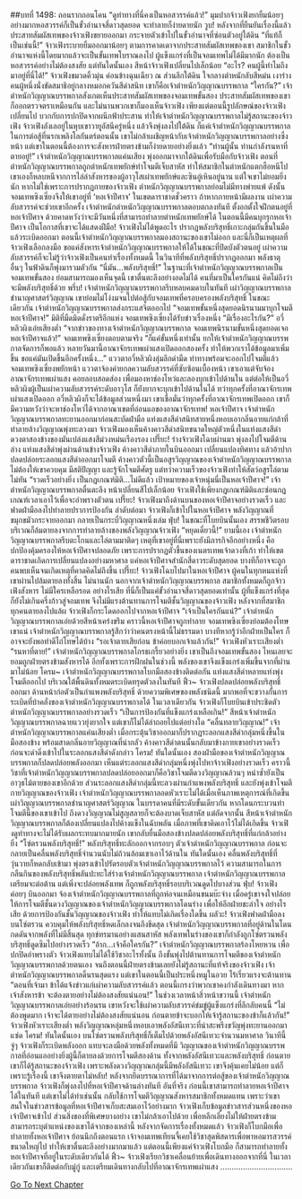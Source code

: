 ##บทที่ 1498: ถอนรากถอนโคน
“ดูท่าทางที่นี่คงเป็นหอสวรรค์แล้ว!”
มุมปากจ้าวเฟิงยกยิ้มน้อยๆ
อย่างมากหอสวรรค์ก็เป็นขั้วอำนาจสี่ดาวสุดยอด จะทำลายก็ง่ายดายนัก
วูบ!
หลังจากที่ยืนยันเรื่องนี้แล้ว ประสาทสัมผัสเทพของจ้าวเฟิงขยายออกมา กระจายตัวเข้าไปในขั้วอำนาจที่ซ่อนตัวอยู่ใต้ดิน
“ที่แท้ก็เป็นเช่นนี้!”
จ้าวเฟิงระบายยิ้มออกมาน้อยๆ
ตามการคาดเดาจากประสาทสัมผัสเทพของเขา สมาชิกในขั้วอำนาจแห่งนี้โดยมากแล้วจะเป็นขั้นเทพโบราณลงไป ผู้แข็งแกร่งที่เป็นจอมเทพไม่ได้มีมากนัก ต้องเป็นหอสวรรค์อย่างไม่ต้องสงสัย
แต่ทันใดนั้นเอง สีหน้าจ้าวเฟิงเปลี่ยนไปเล็กน้อย
“อะไร? คนผู้นี้ทำไมถึงมาอยู่ที่นี่ได้!”
จ้าวเฟิงขมวดคิ้วมุ่น ค่อนข้างฉุนเฉียว
ณ ส่วนลึกใต้ดิน ใจกลางตำหนักลับสีหม่น เงาร่างคนผู้หนึ่งนั่งขัดสมาธิอยู่กลางหมอกควันสีดำสนิท เขาก็คือเจ้าตำหนักวิญญาณบรรพกาล
“ใครกัน?”
เจ้าตำหนักวิญญาณบรรพกาลสังเกตเห็นประสาทสัมผัสเทพของจอมเทพขั้นสอง ประสาทสัมผัสเทพของเขาก็ออกตรวจตราเหมือนกัน
และไม่นานพวกเขาก็มองเห็นจ้าวเฟิง
เพียงแต่ตอนนี้รูปลักษณ์ของจ้าวเฟิงเปลี่ยนไป บวกกับการปกปิดจากผนึกฟ้าประสาน ทำให้เจ้าตำหนักวิญญาณบรรพกาลไม่รู้สถานะของจ้าวเฟิง
จ้าวเฟิงลังเลอยู่ในหุบเขาวายุุอัสนีครู่หนึ่ง แล้วจึงพุ่งลงไปใต้ดิน
ก็แค่เจ้าตำหนักวิญญาณบรรพกาล ในการต่อสู้ที่นรกเพลิงโลกันตร์ตอนนั้น เขาไม่กล้าเผชิญหน้ากับเจ้าตำหนักวิญญาณบรรพกาลอย่างซึ่งหน้า แต่เขาในตอนนี้ต้องการจะสังหารฝ่ายตรงข้ามก็ง่ายดายอย่างยิ่งแล้ว
“ท่านผู้นั้น ท่านกำลังรนหาที่ตายอยู่!”
เจ้าตำหนักวิญญาณบรรพกาลแค่นเสียง พุ่งออกมาจากใต้ดินเพื่อรับมือกับจ้าวเฟิง
ตอนที่ตำหนักวิญญาณบรรพกาลถูกตำหนักเทพยักษ์ทำโจมตีเจ็บสาหัส ทำให้สมาชิกในตำหนักแตกฮือหนีไป เขาเองก็หลบหนีจากการไล่ล่าสังหารของผู้อาวุโสเผ่าเทพยักษ์และซินอู๋เหินอยู่นาน
แต่ใจเขาไม่ยอมยิ่งนัก หากไม่ใช่เพราะการปรากฏกายของจ้าวเฟิง ตำหนักวิญญาณบรรพกาลย่อมไม่มีทางพ่ายแพ้
ดังนั้นจอมเทพซิงเซี่ยงจึงให้เขาอยู่ที่ ‘หอเจ้าปีศาจ’ ในเขตดาราชาดชั่วคราว ถ้าหากภายหน้ามีผลงาน เผ่าความลับสวรรค์จะช่วยเขาอีกครั้ง
เจ้าตำหนักตำหนักวิญญาณบรรพกาลตอบตกลงทันที ตั้งอกตั้งใจฝึกตนอยู่ที่หอเจ้าปีศาจ ด้วยคาดหวังว่าจะมีวันหนึ่งที่สามารถทำลายตำหนักเทพยักษ์ได้
ในตอนนี้มีคนบุกรุกหอเจ้าปีศาจ เป็นโอกาสที่เขาจะได้แสดงฝีมือ!
จ้าวเฟิงไม่ได้พูดอะไร ปรากฏพลังบริสุทธิ์เกาะกลุ่มกันขึ้นในมือแล้วระเบิดออกมา
ตอนนี้เจ้าตำหนักวิญญาณบรรพกาลมองสถานะของเขาไม่ออก และนี่ก็เป็นเหตุผลที่จ้าวเฟิงเลือกลงมือ
ขอแค่สังหารเจ้าตำหนักวิญญาณบรรพกาลให้ได้ในขณะที่ปิดบังตัวตนอยู่ เผ่าความลับสวรรค์ก็จะไม่รู้ว่าจ้าวเฟิงเป็นคนทำเรื่องทั้งหมดนี้
ในวินาทีที่พลังบริสุทธิ์ปรากฏออกมา พลังธาตุอื่นๆ ในฟ้าดินก็พุ่งมารวมตัวกัน
“นี่มัน...พลังบริสุทธิ์!”
ในฐานะที่เจ้าตำหนักวิญญาณบรรพกาลเป็นจอมเทพขั้นสอง ย่อมสามารถมองเห็นจุดนี้
เขาตื่นตะลึงอย่างอดไม่ได้ คนที่มาเป็นใครกันแน่ คิดไม่ถึงว่าจะมีพลังบริสุทธิ์ด้วย
พรึ่บ!
เจ้าตำหนักวิญญาณบรรพกาลรีบหลบคมดาบในทันที
เผ่าวิญญาณบรรพกาลชำนาญศาสตร์วิญญาณ เขาย่อมไม่โง่งมจนไปต่อสู้กับจอมเทพที่ครอบครองพลังบริสุทธิ์
ในขณะเดียวกัน เจ้าตำหนักวิญญาณบรรพกาลส่งกระแสจิตออกไป “จอมเทพขั้นหนึ่งสุดยอดนิรนามมาบุกโจมตีหอเจ้าปีศาจ!”
มิติที่มืดมิดดั่งราตรีอีกแห่ง จอมเทพซิงเซี่ยงได้รับข่าวเรื่องหนึ่ง
“มีเรื่องอะไรกัน?”
อวี่หลิวผิงเอ่ยเสียงต่ำ
“จากข่าวของทางเจ้าตำหนักวิญญาณบรรพกาล จอมเทพนิรนามขั้นหนึ่งสุดยอดเจอหอเจ้าปีศาจแล้ว!”
จอมเทพซิงเซี่ยงตอบตามจริง
“ก็แค่ขั้นหนึ่งเท่านั้น ยกให้เจ้าตำหนักวิญญาณบรรพกาลจัดการก็พอแล้ว หลายวันมานี้อาณาจักรเทพเผ่าแสงเปิดออกสองครั้ง ทำให้พวกเราได้ข้อมูลมาเพิ่มขึ้น ขอแค่มันเปิดขึ้นอีกครั้งหนึ่ง...”
แววตาอวี่หลิวผิงลุ่มลึกดำมืด ท่าทางพร้อมจะออกไปโจมตีแล้ว
จอมเทพซิงเซี่ยงพยักหน้า แววตาจ้องค่ายกลความลับสวรรค์ที่ซับซ้อนเบื้องหน้า
เขาเอาแต่จับจ้องอาณาจักรเทพเผ่าแสง คอยลอบสอดส่อง เพื่อมองหาช่องโหว่และลองบุกเข้าไปด้านใน
แต่ต่อให้เป็นอวี่หลิวผิงผู้เป็นเผ่าความลับสวรรค์ระดับอาวุโส ก็ยังยากจะบุกเข้าไปด้านในได้
ทว่าทุกครั้งที่อาณาจักรเทพเผ่าแสงเปิดออก อวี่หลิวผิงก็จะได้ข้อมูลส่วนหนึ่งมา เขาเชื่อมั่นว่าทุกครั้งที่อาณาจักรเทพเปิดออก เขาก็มีความหวังว่าจะหาช่องโหว่ได้จากอาณาเขตที่อ่อนแอของอาณาจักรเทพ!
หอเจ้าปีศาจ
เจ้าตำหนักวิญญาณบรรพกาลทะยานออกมาก่อนสะบัดฝ่ามือ แท่งแสงสีดำสนิทสายหนึ่งหอบเอากลิ่นอายแก่กล้าที่ทำลายล้างวิญญาณพุ่งทะลวงมา
จ้าวเฟิงมองเห็นค้างคาวสีดำสนิทขนาดใหญ่ตัวหนึ่งในแท่งแสงสีดำ ดวงตาสองข้างของมันเปล่งแสงสีม่วงหม่นเรืองรอง
เปรี๊ยะ!
ร่างจ้าวเฟิงโฉบผ่านมา พุ่งลงไปโจมตีด้านล่าง
แท่งแสงสีดำพุ่งผ่านด้านข้างจ้าวเฟิง ค้างคาวสีดำภายในบินออกมา เปลี่ยนแปลงทิศทาง แล้วอ้าปากปลดปล่อยระลอกแสงสีดำออกมาโจมตี
ค้างคาวตัวนี้เป็นอสูรวิญญาณของเจ้าตำหนักวิญญาณบรรพกาล ไม่ต้องให้เขาควบคุม มีสติปัญญา และรู้จักโจมตีศัตรู
แต่ทว่าความเร็วของจ้าวเฟิงทำให้สัตว์อสูรไล่ตามไม่ทัน
“รวดเร็วอย่างยิ่ง เป็นกฎเกณฑ์มิติ...ไม่ดีแล้ว เป้าหมายของเจ้าหนุ่มนี่เป็นหอเจ้าปีศาจ!”
เจ้าตำหนักวิญญาณบรรพกาลตื่นตะลึง หน้าเปลี่ยนสีไปเล็กน้อย
จ้าวเฟิงใช้เพียงกฎเกณฑ์มิติและซ่อนกฎเกณฑ์เวลาเอาไว้เพื่อจะอำพรางตัวตน
เปรี๊ยะ!
จ้าวเฟิงมาถึงด้านบนของหอเจ้าปีศาจอย่างรวดเร็ว และฟาดฝ่ามือลงไปทำลายปราการป้องกัน
ลำดับต่อมา จ้าวเฟิงก็เข้าไปในหอเจ้าปีศาจ
พลังวิญญาณที่ขมุกขมัวกระจายออกมา กลายเป็นกระบี่วิญญาณหนึ่งเล่ม
ฟุ่บ!
ในขณะที่โบยบินนั้นเอง สรรพชีวิตรอบบริเวณก็ล้มตายลงจากการทำลายล้างของพลังวิญญาณจ้าวเฟิง
“หยุดเดี๋ยวนี้!”
ยามนี้เอง เจ้าตำหนักวิญญาณบรรพกาลรีบตะโกนและไล่ตามมาติดๆ
เหตุที่เขาอยู่ที่นี่เพราะยังมีภารกิจอีกอย่างหนึ่ง คือปกป้องคุ้มครองให้หอเจ้าปีศาจปลอดภัย
เพราะการปรากฏตัวขึ้นของเนตรเทพเจ้าดวงที่เก้า ทำให้เขตดาราชาดเกิดการเปลี่ยนแปลงอย่างมหาศาล แค่หอเจ้าปีศาจสำนักสี่ดาวระดับสุดยอด บางทีก็อาจจะถูกคนพบเห็นจนเกิดเหตุที่คาดคิดไม่ถึงขึ้น
เปรี๊ยะ!
จ้าวเฟิงโฉบไปมาในหอเจ้าปีศาจ ผู้คนในทุกหนแห่งที่เขาผ่านไปล้มตายลงทั้งสิ้น
ไม่นานนัก นอกจากเจ้าตำหนักวิญญาณบรรพกาล สมาชิกทั้งหมดก็ถูกจ้าวเฟิงสังหาร ไม่มีใครเหลือรอด
อย่างไรเสีย ที่นี่ก็เป็นแค่ขั้วอำนาจสี่ดาวสุดยอดเท่านั้น ผู้ที่แข็งแกร่งที่สุดก็ยังไม่เกินครึ่งก้าวสู่จอมเทพ จึงไม่มีแรงต้านทานการโจมตีชั้นวิญญาณของจ้าวเฟิง
หลังจากที่สมาชิกทุกคนตายลงไปแล้ผ จ้าวเฟิงก็กระโดดออกไปจากหอเจ้าปีศาจ
“เจ้าเป็นใครกันแน่?”
เจ้าตำหนักวิญญาณบรรพกาลเอ่ยด้วยสีหน้าเคร่งขรึม
คราวนี้หอเจ้าปีศาจถูกทำลาย จอมเทพซิงเซี่ยงย่อมต้องโทษเขาแน่
เจ้าตำหนักวิญญาณบรรพกาลรู้สึกว่าว่าคนตรงหน้านี้ไม่ธรรมดา บางทีหากรู้ว่าอีกฝ่ายเป็นใคร ก็อาจจะยังพอทำดีไถ่โทษได้บ้าง
“รอเจ้าตายเสียก่อน ข้าค่อยบอกเจ้าแล้วกัน!”
จ้าวเฟิงหัวเราะเสียงต่ำ
“รนหาที่ตาย!”
เจ้าตำหนักวิญญาณบรรพกาลโกรธเกรี้ยวอย่างยิ่ง
เขาเป็นถึงจอมเทพขั้นสอง ไหนเลยจะยอมถูกฝ่ายตรงข้ามสังหารได้
อีกทั้งเพราะการฝึกฝนในช่วงนี้ พลังของเขาจึงแข็งแกร่งเพิ่มขึ้นจากที่ผ่านมาไม่น้อย
โครม~
เจ้าตำหนักวิญญาณบรรพกาลโบกมือสองข้างติดต่อกัน แท่งแสงสีดำหลายแท่งพุ่งโจมตีออกไป
บริเวณใต้พื้นดินทั้งหมดระเบิดทรุดตัวลงในทันที
ฟิ้ว~
จ้าวเฟิงปลดปล่อยพลังบริสุทธิ์ออกมา ด้านหน้าก่อตัวเป็นกำแพงพลังบริสุทธิ์
ด้วยความพิเศษของพลังชนิดนี้ มากพอที่จะขวางกั้นการระเบิดที่บ้าคลั่งของเจ้าตำหนักวิญญาณบรรพกาลได้
ในเวลาเดียวกัน จ้าวเฟิงก็โบยบินเข้าประชิดตัวตำหนักวิญญาณบรรพกาลอย่างรวดเร็ว
“เป็นการป้องกันที่แข็งแกร่งเหลือเกิน!”
สีหน้าเจ้าตำหนักวิญญาณบรรพกาลฉายแววยุ่งยากใจ แต่เขาก็ไม่ได้ล่าถอยไปแต่อย่างใด
“คลื่นทลายวิญญาณ!”
เจ้าตำหนักวิญญาณบรรพกาลแค่นเสียงต่ำ เมื่อกระตุ้นวิชาออกมาก็ปรากฏระลอกแสงสีดำกลุ่มหนึ่งขึ้นในมือสองข้าง พร้อมสาดกลิ่นอายวิญญาณที่น่ากลัว
ค้างคาวสีดำตนนั้นกลับมาข้างกายเขาอย่างรวดเร็ว ก่อนจะดำดิ่งเข้าไปในระลอกแสงสีดำดังกล่าว
โครม!
ทันใดนั้นเอง สองฝ่ามือของเจ้าตำหนักวิญญาณบรรพกาลก็ปลดปล่อยพลังออกมา เห็นแต่ระลอกแสงสีดำกลุ่มหนึ่งพุ่งไปหาจ้าวเฟิงอย่างรวดเร็ว
คราวนี้ วิชาที่เจ้าตำหนักวิญญาณบรรพกาลปลดปล่อยออกมาก็คือวิชาโจมตีดวงวิญญาณล้วนๆ หนำซ้ำยังเป็นอาวุธไม้ตายของเขาอีกด้วย
ส่วนระลอกแสงสีดำกลุ่มนี้ทะลวงผ่านกำแพงพลังบริสุทธิ์ และยังพุ่งเข้าโจมตีกายวิญญาณของจ้าวเฟิง
เจ้าตำหนักวิญญาณบรรพกาลอดหัวเราะไม่ได้เมื่อเห็นภาพเหตุการณ์ที่เกิดขึ้น
เผ่าวิญญาณบรรพกาลชำนาญศาสตร์วิญญาณ ในบรรดาคนที่มีระดับขั้นเดียวกัน หากโดนกระบวนท่าโจมตีนี้ของเขาเข้าไป ถึงดวงวิญญาณไม่สูญสลายก็จะต้องบาดเจ็บสาหัส
แต่ถัดจากนั้น สีหน้าเจ้าตำหนักวิญญาณบรรพกาลก็ต้องเปลี่ยนแปลงไปค้างแข็งในฉับพลัน
เมื่อภาพที่เขาคิดเอาไว้ไม่ได้เกิดขึ้น
จ้าวเฟิงดูท่าทางจะไม่ได้รับผลกระทบมากมายนัก เขากลับยื่นมือสองข้างปลดปล่อยพลังบริสุทธิ์ที่แก่กล้าอย่างยิ่ง
“โซ่ตรวนพลังบริสุทธิ์!”
พลังบริสุทธิ์ทะลักออกจากรอบๆ ตัวเจ้าตำหนักวิญญาณบรรพกาล ก่อนจะกลายเป็นคลื่นพลังบริสุทธิ์จำนวนนับไม่ถ้วนล้อมเขาเอาไว้ด้านใน
ทันใดนั้นเอง คลื่นพลังบริสุทธิ์ที่วุ่นวายก็หดกลับเข้ามา พุ่งตรงเข้าไปรัดรอบตัวเจ้าตำหนักวิญญาณบรรพกาลไว้
ความสามารถในการกลืนกินของพลังบริสุทธิ์พลันปะทะใส่ร่างเจ้าตำหนักวิญญาณบรรพกาล
เจ้าตำหนักวิญญาณบรรพกาลเตรียมจะต่อต้าน แต่เพิ่งจะปล่อยพลังเทพ ก็ถูกพลังบริสุทธิ์รอบบริเวณดูดไปบางส่วน
ฟุ่บ!
จ้าวเฟิงค่อยๆ บินออกมา จ้องเจ้าตำหนักวิญญาณบรรพกาลที่ถูกห่อจนเหมือนขนมบ๊ะจ่าง
เมื่อครู่เขาจงใจปล่อยให้การโจมตีชั้นดวงวิญญาณของเจ้าตำหนักวิญญาณบรรพกาลโดนร่าง เพื่อให้อีกฝ่ายชะล่าใจ
อย่างไรเสีย ด้วยการป้องกันชั้นวิญญาณของจ้าวเฟิง ทำให้แทบไม่เกิดเรื่องใดขึ้น
ผลัวะ!
จ้าวเฟิงฟาดฝ่ามือลงบนโซ่ตรวน ควบคุมให้พลังบริสุทธิ์หดเล็กลงจนถึงขีดสุด
เจ้าตำหนักวิญญาณบรรพกาลที่อยู่ด้านในโดนกดดันจากพลังที่ไม่มีสิ้นสุด ทุกข์ทรมานอย่างแสนสาหัส พลังเทพในร่างของเขาก็กำลังถูกโซ่ตรวนพลังบริสุทธิ์ดูดซึมไปอย่างรวดเร็ว
“อ้าก…เจ้าคือใครกัน?”
เจ้าตำหนักวิญญาณบรรพกาลร้องโหยหวน
เพื่อปกปิดอำพรางตัว จ้าวเฟิงแทบไม่ได้ใช้วิชาอะไรทั้งนั้น ถึงขั้นพุ่งไปต้านทานการโจมตีของเจ้าตำหนักวิญญาณบรรพกาลด้วยตนเอง จนถึงตอนนี้ฝ่ายตรงข้ามเลยยังไม่รู้สถานะที่แท้จริงของจ้าวเฟิง
เจ้าตำหนักวิญญาณบรรพกาลดิ้นรนสุดแรง แต่เขาในตอนนี้เป็นประหนึ่งหมูในอวย ไร้เรี่ยวแรงจะต้านทาน
“ตอนที่เจ้ามา ข้าได้แจ้งข่าวแก่เผ่าความลับสวรรค์แล้ว ตอนนี้เกรงว่าพวกเขาคงกำลังเดินทางมา หากเจ้าสังหารข้า จะต้องตายอย่างไม่ต้องสงสัยแน่นอน!”
ในช่วงเวลาหน้าสิ่วหน้าขวานนี้ เจ้าตำหนักวิญญาณบรรพกาลเอ่ยอย่างร้อนรน
เขาหวังจะใช้เผ่าความลับสวรรค์ข่มขู่ผู้แข็งแกร่งที่ลึกลับคนนี้
“ไม่ต้องพูดมาก เจ้าจะได้ตายอย่างไม่ต้องสงสัยแน่นอน ก่อนตายข้าจะบอกให้เจ้ารู้สถานะของข้าก็แล้วกัน!”
จ้าวเฟิงหัวเราะเสียงต่ำ พลังวิญญาณหลุ่มหนึ่งหอบเอาพลังอัสนีเทวะที่น่าสะพรึงขวัญพุ่งทะยานออกมา
แซ่ด โครม!
ทันใดนั้นเอง บนโซ่ตรวนพลังบริสุทธิ์ก็เต็มไปด้วยพลังอัสนีเทวะจำนวนมหาศาล
วินาทีนี้ จู่ๆ จ้าวเฟิงก็ระเบิดพลังออก แทบจะลงมือด้วยพลังทั้งหมดที่มี วิญญาณของเจ้าตำหนักวิญญาณบรรพกาลที่อ่อนแออย่างยิ่งผู้นี้ก็ตายลงด้วยการโจมตีสองด้าน ทั้งจากพลังอัสนีเทวะและพลังบริสุทธิ์
ก่อนตายเขาก็ได้รู้สถานะของจ้าวเฟิง เพราะพลังดวงวิญญาณกลุ่มนี้มีพลังอัสนีเทวะ เขาจึงคุ้นเคยไม่น้อย
แต่ก็เพราะรู้เรื่องนี้ เขาจึงตายตาไม่หลับ!
หลังจากยึดบรรณาการที่ได้มาจากการต่อสู้ของเจ้าตำหนักวิญญาณบรรพกาล จ้าวเฟิงก็พุ่งลงไปที่หอเจ้าปีศาจด้านล่างทันที
อันที่จริง ก่อนนี้เขาสามารถทำลายหอเจ้าปีศาจได้ในทันที แต่เขาไม่ได้ทำเช่นนั้น กลับใช้การโจมตีวิญญาณสังหารสมาชิกทั้งหมดแทน
เพราะว่าเขาสนใจในข่าวสารข้อมูลที่หอเจ้าปีศาจเก็บสะสมเอาไว้อย่างมาก
จ้าวเฟิงเก็บข้อมูลข่าวสารส่วนหนึ่งของหอเจ้าปีศาจเข้าไป
ส่วนสิ่งของที่พิเศษบางอย่าง เขาไม่กล้าเอาไปด้วย เพื่อหลีกเลี่ยงไม่ให้ฝ่ายตรงข้ามสามารถระบุตำแหน่งของเขาได้จากของเหล่านี้
หลังจากจัดการเรื่องทั้งหมดแล้ว จ้าวเฟิงก็โบกมือเพื่อทำลายทั้งหอเจ้าปีศาจ
ย้อนนึกถึงตอนแรก เจ้าจอมเทพเทียนจี้เคยใช้วิชาสุดพิสดารเพื่อพาหอมารสวรรค์ขนาดใหญ่ไป ทำให้เขาตื่นตะลึงอย่างมากมาแล้ว แต่ตอนนี้เพียงแค่จ้าวเฟิงโบกมือ ก็สามารถทำลายทั้งหอเจ้าปีศาจที่อยู่ในระดับเดียวกันได้
ฟิ้ว~
จ้าวเฟิงเรียกวิชาเคลื่อนย้ายเพื่อเดินทางออกจากที่นี่
ในเวลาเดียวกันเขาก็ติดต่อกับมู่กู่ และเตรียมเดินทางกลับไปที่อาณาจักรเทพเผ่าแสง
................................


[Go To Next Chapter]( ./355.md)